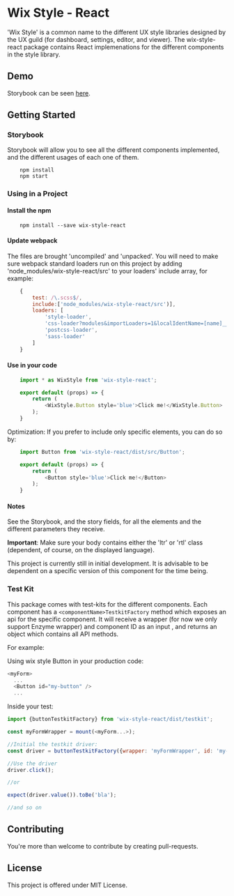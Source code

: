 # Wix Style - React
'Wix Style' is a common name to the different UX style libraries designed by the UX guild (for dashboard, settings, editor, and viewer). The wix-style-react package contains React implemenations for the different components in the style library.

## Demo
Storybook can be seen [here](https://wix.github.io/wix-style-react/).

## Getting Started
### Storybook
Storybook will allow you to see all the different components implemented, and the different usages of each one of them.
```
    npm install
    npm start
```
### Using in a Project
#### Install the npm
```
    npm install --save wix-style-react
```
#### Update webpack
The files are brought 'uncompiled' and 'unpacked'. You will need to make sure webpack standard loaders run on this project by adding 'node_modules/wix-style-react/src' to your loaders' include array, for example:
```javascript
    {
        test: /\.scss$/,
        include:['node_modules/wix-style-react/src')],
        loaders: [
            'style-loader',
            'css-loader?modules&importLoaders=1&localIdentName=[name]__[local]___[hash:base64:5]',
            'postcss-loader',
            'sass-loader'
        ]
    }
```
#### Use in your code
```javascript
    import * as WixStyle from 'wix-style-react';

    export default (props) => {
        return (
            <WixStyle.Button style='blue'>Click me!</WixStyle.Button>
        );
    }
```
Optimization: If you prefer to include only specific elements, you can do so by:
```javascript
    import Button from 'wix-style-react/dist/src/Button';

    export default (props) => {
        return (
            <Button style='blue'>Click me!</Button>
        );
    }
```
#### Notes
See the Storybook, and the story fields, for all the elements and the different parameters they receive.

__Important__: Make sure your body contains either the 'ltr' or 'rtl' class (dependent, of course, on the displayed language).

This project is currently still in initial development. It is advisable to be dependent on a specific version of this component for the time being.

### Test Kit
This package comes with test-kits for the different components. Each component has a `<componentName>TestkitFactory` method which exposes an api for the specific component. It will receive a wrapper (for now we only support Enzyme wrapper) and component ID as an input , and returns an object which contains all API methods. 

For example:

Using wix style Button in your production code:

```js
<myForm>
  ...
  <Button id="my-button" />
  ...
```

Inside your test:

```javascript
import {buttonTestkitFactory} from 'wix-style-react/dist/testkit';

const myFormWrapper = mount(<myForm...>);

//Initial the testkit driver:
const driver = buttonTestkitFactory({wrapper: 'myFormWrapper', id: 'my-button');//driver factory should receive a wrapper and an id and expose an api for it

//Use the driver
driver.click();

//or

expect(driver.value()).toBe('bla');

//and so on
```

## Contributing
You're more than welcome to contribute by creating pull-requests.

## License
This project is offered under MIT License.
